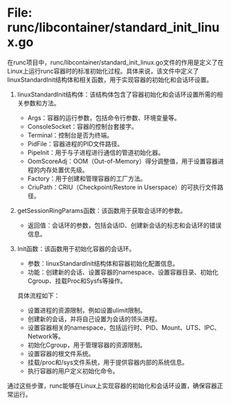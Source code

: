 # File: runc/libcontainer/standard_init_linux.go

在runc项目中，runc/libcontainer/standard_init_linux.go文件的作用是定义了在Linux上运行runc容器时的标准初始化过程。具体来说，该文件中定义了linuxStandardInit结构体和相关函数，用于实现容器的初始化和会话环设置。

1. linuxStandardInit结构体：该结构体包含了容器初始化和会话环设置所需的相关参数和方法。

   - Args：容器的运行参数，包括命令行参数、环境变量等。
   - ConsoleSocket：容器的控制台套接字。
   - Terminal：控制台是否为终端。
   - PidFile：容器进程的PID文件路径。
   - PipeInit：用于与子进程进行通信的管道初始化器。
   - OomScoreAdj：OOM（Out-of-Memory）得分调整值，用于设置容器进程的内存处置优先级。
   - Factory：用于创建和管理容器的工厂方法。
   - CriuPath：CRIU（Checkpoint/Restore in Userspace）的可执行文件路径。

2. getSessionRingParams函数：该函数用于获取会话环的参数。

   - 返回值：会话环的参数，包括会话ID、创建新会话的标志和会话环的错误信息。

3. Init函数：该函数用于初始化容器的会话环。

   - 参数：linuxStandardInit结构体和容器初始化配置信息。
   - 功能：创建新的会话、设置容器的namespace、设置容器目录、初始化Cgroup、挂载Proc和Sysfs等操作。

   具体流程如下：
   - 设置进程的资源限制，例如设置ulimit限制。
   - 创建新的会话，并将自己设置为会话的领头进程。
   - 设置容器相关的namespace，包括运行时、PID、Mount、UTS、IPC、Network等。
   - 初始化Cgroup，用于管理容器的资源限制。
   - 设置容器的根文件系统。
   - 挂载/proc和/sys文件系统，用于提供容器内部的系统信息。
   - 执行容器的用户定义初始化命令。

通过这些步骤，runc能够在Linux上实现容器的初始化和会话环设置，确保容器正常运行。

